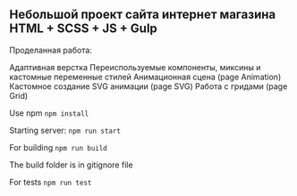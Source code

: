 ## Небольшой проект сайта интернет магазина HTML + SCSS + JS + Gulp

Проделанная работа:

Адаптивная верстка
Переиспользуемые компоненты, миксины и кастомные переменные стилей
Анимационная сцена (page Animation)
Кастомное создание SVG анимации (page SVG)
Работа с гридами (page Grid)


Use npm
`npm install`

Starting server:
`npm run start`

For building
`npm run build`

The build folder is in gitignore file

For tests 
`npm run test`
